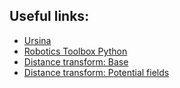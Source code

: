 ## Useful links:
- [Ursina](https://www.ursinaengine.org/)
- [Robotics Toolbox Python](https://petercorke.github.io/robotics-toolbox-python)
- [Distance transform: Base](https://robotics102.github.io/lectures/rob102_07_distance_transform.pdf)
- [Distance transform: Potential fields](https://robotics102.github.io/lectures/rob102_08_potential_field.pdf)